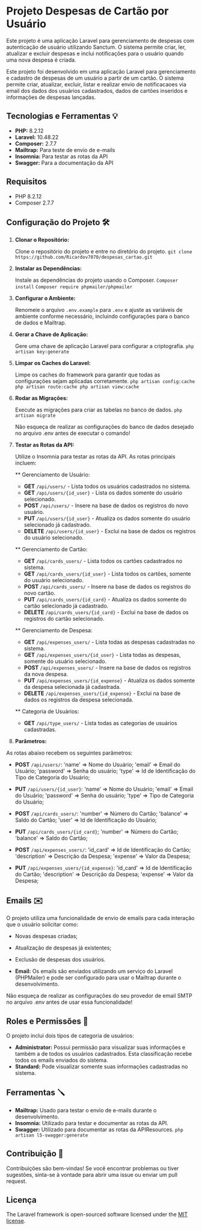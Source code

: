 # Projeto Despesas de Cartão por Usuário 

Este projeto é uma aplicação Laravel para gerenciamento de despesas com autenticação de usuário utilizando Sanctum. O sistema permite criar, ler, atualizar e excluir despesas e inclui notificações para o usuário quando uma nova despesa é criada.

Este projeto foi desenvolvido em uma aplicação Laravel para gerenciamento e cadastro de despesas de um usuário a partir de um cartão. O sistema permite criar, atualizar, excluir, listar e realizar envio de notificacaoes via email dos dados dos usuários cadastrados, dados de cartões inseridos e informações de despesas lançadas.

## Tecnologias e Ferramentas 💡

- **PHP:** 8.2.12
- **Laravel:** 10.48.22
- **Composer:** 2.7.7
- **Mailtrap:** Para teste de envio de e-mails
- **Insomnia:** Para testar as rotas da API
- **Swagger:** Para a documentação da API

## Requisitos

- PHP 8.2.12
- Composer 2.7.7

## Configuração do Projeto 🛠️

1. **Clonar o Repositório:**

   Clone o repositório do projeto e entre no diretório do projeto.
   `git clone https://github.com/Ricardov7070/despesas_cartao.git`

2. **Instalar as Dependências:**

   Instale as dependências do projeto usando o Composer.
   `Composer install`
   `Composer require phpmailer/phpmailer`

3. **Configurar o Ambiente:**

   Renomeie o arquivo `.env.example` para `.env` e ajuste as variáveis de ambiente conforme necessário, incluindo configurações para o banco de dados e Mailtrap.

4. **Gerar a Chave de Aplicação:**

   Gere uma chave de aplicação Laravel para configurar a criptografia.
   `php artisan key:generate`

5. **Limpar os Caches do Laravel:**

   Limpe os caches do framework para garantir que todas as configurações sejam aplicadas corretamente.
   `php artisan config:cache
    php artisan route:cache
    php artisan view:cache
    `

6. **Rodar as Migrações:**

   Execute as migrações para criar as tabelas no banco de dados.
    `php artisan migrate`

   Não esqueça de realizar as configurações do banco de dados desejado no arquivo .env antes de executar o comando!
    
7. **Testar as Rotas da API:**
    
   Utilize o Insomnia para testar as rotas da API. As rotas principais incluem:

   ** Gerenciamento de Usuário:
   - **GET** `/api/users/` - Lista todos os usuários cadastrados no sistema.
   - **GET** `/api/users/{id_user}` - Lista os dados somente do usuário selecionado.
   - **POST** `/api/users/` - Insere na base de dados os registros do novo usuário.
   - **PUT** `/api/users/{id_user}` - Atualiza os dados somente do usuário selecionado já cadastrado.
   - **DELETE** `/api/users/{id_user}` - Exclui na base de dados os registros do usuário selecionado.


   ** Gerenciamento de Cartão:
   - **GET** `/api/cards_users/` - Lista todos os cartões cadastrados no sistema.
   - **GET** `/api/cards_users/{id_user}` - Lista todos os cartões, somente do usuário selecionado.
   - **POST** `/api/cards_users/` - Insere na base de dados os registros do novo cartão.
   - **PUT** `/api/cards_users/{id_card}` - Atualiza os dados somente do cartão selecionado já cadastrado.
   - **DELETE** `/api/cards_users/{id_card}` - Exclui na base de dados os registros do cartão selecionado.


   ** Gerenciamento de Despesa:
   - **GET** `/api/expenses_users/` - Lista todas as despesas cadastradas no sistema.
   - **GET** `/api/expenses_users/{id_user}` - Lista todas as despesas, somente do usuário selecionado.
   - **POST** `/api/expenses_users/` - Insere na base de dados os registros da nova despesa.
   - **PUT** `/api/expenses_users/{id_expense}` - Atualiza os dados somente da despesa selecionada já cadastrada.
   - **DELETE** `/api/expenses_users/{id_expense}` - Exclui na base de dados os registros da despesa selecionada.

   ** Categoria de Usuários:
   - **GET** `/api/type_users/` - Lista todas as categorias de usuários cadastradas.

9. **Parâmetros:**

  As rotas abaixo recebem os seguintes parâmetros:

- **POST** `/api/users/`:
   'name' => Nome do Usuário;
   'email' => Email do Usuário;
   'password' => Senha do usuário;
   'type' => Id de Identificação do Tipo de Categoria do Usuário;

- **PUT** `/api/users/{id_user}`:
   'name' => Nome do Usuário;
   'email' => Email do Usuário;
   'password' => Senha do usuário;
   'type' => Tipo de Categoria do Usuário;

- **POST** `/api/cards_users/`:
   'number' => Número do Cartão;
   'balance' => Saldo do Cartão;
   'user' => Id de Identificação do Usuário;

- **PUT** `/api/cards_users/{id_card}`;
   'number' => Número do Cartão;
   'balance' => Saldo do Cartão;

- **POST** `/api/expenses_users/`:
   'id_card' => Id de Identificação do Cartão;
   'description' => Descrição da Despesa;
   'expense' => Valor da Despesa;

- **PUT** `/api/expenses_users/{id_expense}`:
   'id_card' => Id de Identificação do Cartão;
   'description' => Descrição da Despesa;
   'expense' => Valor da Despesa;

## Emails ✉️

O projeto utiliza uma funcionalidade de envio de emails para cada interação que o usuário solicitar como:
 - Novas despesas criadas;
 - Atualização de despesas já existentes;
 - Exclusão de despesas dos usuários.

- **Email:** Os emails são enviados utilizando um serviço do Laravel (PHPMailer) e pode ser configurado para usar o Mailtrap durante o desenvolvimento.

Não esqueça de realizar as configurações do seu provedor de email SMTP no arquivo .env antes de usar essa funcionalidade!

## Roles e Permissões 🤝

O projeto inclui dois tipos de categoria de usuários:

- **Administrator:** Possui permissão para visualizar suas informações e também a de todos os usuários cadastrados. Esta classificação recebe todos os emails enviados do sistema. 
- **Standard:** Pode visualizar somente suas informações cadastradas no sistema.

## Ferramentas 🪛

- **Mailtrap:** Usado para testar o envio de e-mails durante o desenvolvimento.
- **Insomnia:** Utilizado para testar e documentar as rotas da API.
- **Swagger:** Utilizado para documentar as rotas da APIResources.
  `php artisan l5-swagger:generate`

## Contribuição 🤲

Contribuições são bem-vindas! Se você encontrar problemas ou tiver sugestões, sinta-se à vontade para abrir uma issue ou enviar um pull request.

## Licença

The Laravel framework is open-sourced software licensed under the [MIT license](https://opensource.org/licenses/MIT).
